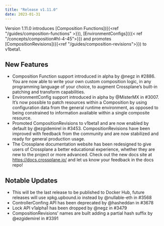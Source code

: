 ```yaml
---
title: "Release v1.11.0"
date: 2023-01-31
---
```


Version 1.11.0 introduces 
[Composition Functions]({{<ref "/guides/composition-functions" >}}), 
[EnvironmentConfigs]({{< ref "/concepts/composition#hl-4-45">}}) and promotes 
[CompositionRevisions]({{<ref "/guides/composition-revisions">}}) to v1beta1.

<!--more-->

## New Features
* Composition Function support introduced in alpha by @negz in #2886. You are now able to write your own custom composition logic, in any programming language of your choice, to augment Crossplane’s built-in patching and transform capabilities.
* EnvironmentConfig support introduced in alpha by @MisterMX in #3007. It’s now possible to patch resources within a Composition by using configuration data from the general runtime environment, as opposed to being constrained to information available within a single composite resource.
* Promoted CompositionRevisions to v1beta1 and are now enabled by default by @ezgidemirel in #3453. CompositionRevisions have been improved with feedback from the community and are now stabilized and ready for general production usage.
* The Crossplane documentation website has been redesigned to give users of Crossplane a better educational experience, whether they are new to the project or more advanced. Check out the new docs site at https://docs.crossplane.io/ and let us know your feedback in the docs repo!
 
## Notable Updates
* This will be the last release to be published to Docker Hub, future releases will use xpkg.upbound.io instead by @nullable-eth in #3568
* ControllerConfing API has been deprecated by @hasheddan in #3678
* Lock API v1alpha1 has been dropped by @negz in #3479
* CompositionRevisions' names are built adding a partial hash suffix by @ezgidemirel in #3391